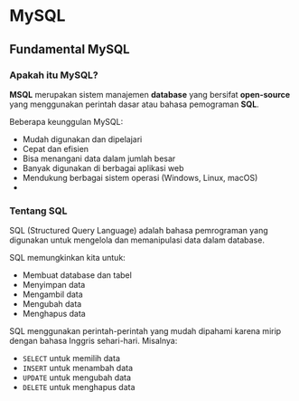 
# MySQL
## Fundamental MySQL
### Apakah itu MySQL?

**MSQL** merupakan sistem manajemen **database** yang bersifat **open-source** yang menggunakan perintah dasar atau bahasa pemograman **SQL**.

Beberapa keunggulan MySQL:
- Mudah digunakan dan dipelajari
- Cepat dan efisien
- Bisa menangani data dalam jumlah besar
- Banyak digunakan di berbagai aplikasi web
- Mendukung berbagai sistem operasi (Windows, Linux, macOS)
- 
### Tentang SQL

SQL (Structured Query Language) adalah bahasa pemrograman yang digunakan untuk mengelola dan memanipulasi data dalam database. 

SQL memungkinkan kita untuk:
- Membuat database dan tabel
- Menyimpan data
- Mengambil data
- Mengubah data
- Menghapus data

SQL menggunakan perintah-perintah yang mudah dipahami karena mirip dengan bahasa Inggris sehari-hari. Misalnya:
- `SELECT` untuk memilih data
- `INSERT` untuk menambah data
- `UPDATE` untuk mengubah data
- `DELETE` untuk menghapus data

